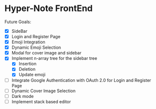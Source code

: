 # Hyper-Note FrontEnd

Future Goals:

- [x] SideBar
- [x] Login and Register Page
- [x] Emoji Integration
- [x] Dynamic Emoji Selection
- [x] Modal for cover image and sidebar
- [x] Implement n-array tree for the sidebar tree
    - [x] Insertion
    - [x] Deletion
    - [x] Update emoji
- [ ] Integrate Google Authentication with OAuth 2.0 for Login and Register Page
- [ ] Dynamic Cover Image Selection
- [ ] Dark mode
- [ ] Implement stack based editor